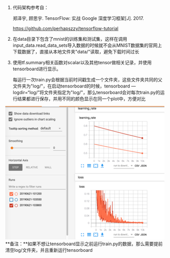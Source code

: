 
1. 代码架构参考自：

   郑泽宇, 顾思宇. TensorFlow: 实战 Google 深度学习框架[J]. 2017.

   https://github.com/perhapszzy/tensorflow-tutorial

2. 在data目录下包含了mnist的训练集和测试集，这样在调用input_data.read_data_sets导入数据的时候就不会从MNIST数据集的官网上下载数据了，直接从本地文件夹"data/"读取，避免下载时间过长

3. 使用tf.summary相关函数对scalar以及其他tensor做相关记录，并使用tensorboard进行显示。

   每运行一次train.py会根据当前时间戳生成一个文件夹，这些文件夹共同的父文件夹为"log/"，在启动tensorboard的时候，tensorboard —logdir=“log/”将文件夹指定为"log/"，那么tensorboard会对每次train.py的运行结果都进行保存，并用不同的颜色显示在同一个plot中，方便对比

 
<img src="https://raw.githubusercontent.com/figure-it-out/TensorFlow/master/mnist/Res/2019-06-21 10.44.38.png" width=500 />
   **备注：**如果不想让tensorboard显示之前运行train.py的数据，那么需要提前清空log/文件夹，并且重新运行tensorboard
